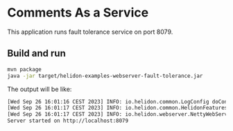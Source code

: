 # Comments As a Service

This application runs fault tolerance service on port 8079.

## Build and run

```bash
mvn package
java -jar target/helidon-examples-webserver-fault-tolerance.jar
```

The output will be like:

```bash
[Wed Sep 26 16:01:16 CEST 2023] INFO: io.helidon.common.LogConfig doConfigureLogging - Logging at initialization configured using classpath: /logging.properties 
[Wed Sep 26 16:01:17 CEST 2023] INFO: io.helidon.common.HelidonFeatures features - Helidon SE 3.2.6-SNAPSHOT features: [Config, Fault Tolerance, Tracing, WebServer]
[Wed Sep 26 16:01:17 CEST 2023] INFO: io.helidon.webserver.NettyWebServer lambda$start$9 - Channel '@default' started: [id: 0xb11f6086, L:/[0:0:0:0:0:0:0:0]:8079] 
Server started on http://localhost:8079
```
